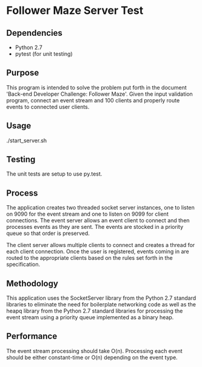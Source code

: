 Follower Maze Server Test
=========================

## Dependencies
  - Python 2.7
  - pytest (for unit testing)

## Purpose
  This program is intended to solve the problem put forth in the document 'Back-end Developer Challenge: Follower Maze'. Given the input validation program, connect an event stream and 100 clients and properly route events to connected user clients.

## Usage
  ./start_server.sh

## Testing
  The unit tests are setup to use py.test.

## Process
  The application creates two threaded socket server instances, one to listen on 9090 for the event stream and one to listen on 9099 for client connections. The event server allows an event client to connect and then processes events as they are sent. The events are stocked in a priority queue so that order is preserved.

  The client server allows multiple clients to connect and creates a thread for each client connection. Once the user is registered, events coming in are routed to the appropriate clients based on the rules set forth in the specification.

## Methodology
  This application uses the SocketServer library from the Python 2.7 standard libraries to eliminate the need for boilerplate networking code as well as the heapq library from the Python 2.7 standard libraries for processing the event stream using a priority queue implemented as a binary heap.

## Performance
  The event stream processing should take O(n).  Processing each event should be either constant-time or O(n) depending on the event type.

